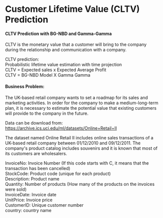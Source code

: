 # Customer Lifetime Value (CLTV) Prediction

#### CLTV Prediction with BG-NBD and Gamma-Gamma

CLTV is the monetary value that a customer will bring to the company during the relationship and communication with a company.

CLTV prediction: <br>
Probabilistic lifetime value estimation with time projection <br>
CLTV = Expected sales x Expected Average Profit <br>
CLTV = BG-NBD Model X Gamma Gamma <br>

#### Business Problem:

The UK-based retail company wants to set a roadmap for its sales and marketing activities. In order for the company to make a medium-long-term plan, it is necessary to estimate the potential value that existing customers will provide to the company in the future.

Data can be download from: https://archive.ics.uci.edu/ml/datasets/Online+Retail+II

The dataset named Online Retail II includes online sales transactions of a UK-based retail company between 01/12/2010 and 09/12/2011. The company's product catalog includes souvenirs and it is known that most of its customers are wholesalers.

InvoiceNo: Invoice Number (If this code starts with C, it means that the transaction has been cancelled) <br>
StockCode: Product code (unique for each product) <br>
Description: Product name <br>
Quantity: Number of products (How many of the products on the invoices were sold) <br>
InvoiceDate: Invoice date <br>
UnitPrice: Invoice price <br>
CustomerID: Unique customer number <br>
country: country name <br>
